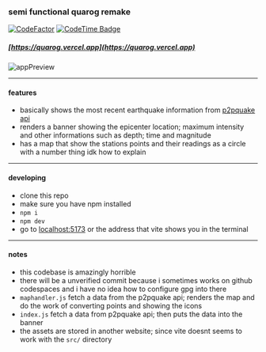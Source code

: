 ### semi functional quarog remake
[![CodeFactor](https://www.codefactor.io/repository/github/pickingname/sfqr/badge)](https://www.codefactor.io/repository/github/pickingname/sfqr) [![CodeTime Badge](https://img.shields.io/endpoint?style=flat&color=222&url=https%3A%2F%2Fapi.codetime.dev%2Fshield%3Fid%3D16851%26project%3Dsfqr%26in=86400000000)](https://codetime.dev)
##### [https://quarog.vercel.app](https://quarog.vercel.app)

![appPreview](https://github.com/pickingname/sfqr/assets/115550149/45f3777a-1a59-47ff-917c-5581792fc070)

---
#### features
- basically shows the most recent earthquake information from [p2pquake api](https://www.p2pquake.net/develop/json_api_v2/)
- renders a banner showing the epicenter location; maximum intensity and other informations such as depth; time and magnitude
- has a map that show the stations points and their readings as a circle with a number thing idk how to explain

---
#### developing
- clone this repo
- make sure you have npm installed
- `npm i`
- `npm dev`
- go to [localhost:5173](http://localhost:5173) or the address that vite shows you in the terminal

---

#### notes
- this codebase is amazingly horrible
- there will be a unverified commit because i sometimes works on github codespaces and i have no idea how to configure gpg into there
- `maphandler.js` fetch a data from the p2pquake api; renders the map and do the work of converting points and showing the icons
- `index.js` fetch a data from p2pquake api; then puts the data into the banner
- the assets are stored in another website; since vite doesnt seems to work with the `src/` directory
